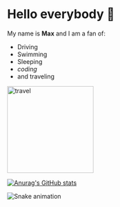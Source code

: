 # Hello everybody 👋

My name is **Max** and I am a fan of:
- Driving
- Swimming 
- Sleeping
- _coding_
- and traveling 


<img src="https://images.pexels.com/photos/15788793/pexels-photo-15788793.jpeg?auto=compress&cs=tinysrgb&w=1260&h=750&dpr=2" alt="travel" width="200px" height="200px"/>





[![Anurag's GitHub stats](https://github-readme-stats.vercel.app/api?username=maksymvasylyev)](https://github.com/anuraghazra/github-readme-stats)

![Snake animation](https://github.com/thepiyushmalhotra/thepiyushmalhotra/blob/output/github-contribution-grid-snake.svg)
